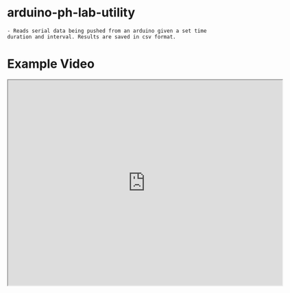 # arduino-ph-lab-utility
	- Reads serial data being pushed from an arduino given a set time duration and interval. Results are saved in csv format.

# Example Video

<iframe src="https://drive.google.com/file/d/0B0Z_b6EXdxplY012ZUdpc3duRmM/preview" width="640" height="480"></iframe>
